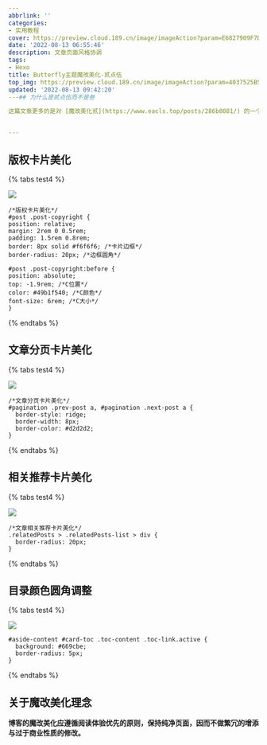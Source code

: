```yaml
---
abbrlink: ''
categories:
- 实用教程
cover: https://preview.cloud.189.cn/image/imageAction?param=E6827909F7D2C1714496455CF07B9C61818A0E8AD293B14F196D62222960E233BEDBD7834EFBA29A609FAC8E33472F42D0075044E4737F87314764386D29C29A7A1063BDFDDC0746B16BADC0DFDD51C6B0E9241DA117DCD44C41F776AAEF157A55673BAAC5D6859FD9394D46D5AF1772
date: '2022-08-13 06:55:46'
description: 文章页面风格协调
tags:
- Hexo
title: Butterfly主题魔改美化-贰点伍
top_img: https://preview.cloud.189.cn/image/imageAction?param=4037525B5116A9E3A21832EF9B312D9D162FE4822D76482C36C3F59A1B9C9109FC52161B154221F75349C436842C39BEF16E2169E6A1B618734DAF99333BF2B3E757E6C29DDEEED054353664B03579C0DA901557A5B360D45E7C20F70BA6FA9A721A94D780CD50549516F4D4D647B719
updated: '2022-08-13 09:42:20'
---## 为什么是贰点伍而不是叁

这篇文章更多的是对 [魔改美化贰](https://www.eacls.top/posts/286b8081/) 的一个补充，完善那些在贰中未提及但影响整体协调性的点。至于叁，将会是一次大改，暂不确定出品日期。


---
```


## 版权卡片美化

{% tabs test4 %}

<!-- tab 预览 -->

**![](https://preview.cloud.189.cn/image/imageAction?param=B7A74D3AA9F50ADAE2304E338439F734DB5C1331A769E36A7C64A5527CFDEF2DF06F00CBBA11032D26A778752F8588F767C775CF5A135970E50C023785616B0EF70FD8CC103544E4A4326212C63F4CE93E386DFB928F5DD262F49E31681AE2E2E98AE84454777B2EEE9616031BCBF624)**

<!-- endtab -->

<!-- tab 源码 -->

```
/*版权卡片美化*/
#post .post-copyright {
position: relative;
margin: 2rem 0 0.5rem;
padding: 1.5rem 0.8rem;
border: 8px solid #f6f6f6; /*卡片边框*/
border-radius: 20px; /*边框圆角*/

#post .post-copyright:before {
position: absolute;
top: -1.9rem; /*C位置*/
color: #49b1f540; /*C颜色*/
font-size: 6rem; /*C大小*/
}
```

<!-- endtab -->

{% endtabs %}

## 文章分页卡片美化

{% tabs test4 %}

<!-- tab 预览 -->

**![](https://preview.cloud.189.cn/image/imageAction?param=D78AB1A5F8FC66E257AFE6E64B129DA7E13DD8E09A45A9C85455AC40935BB65B966A6880729B1DB8A02DC49669616828478E2ADA87E6DA42F9CB5035356EBB4605FD08C9931113F93A0B982C01A7DC3E8A085AD9454B2A8507D9299663E81F7DCA4C0904723CC2ABFD9B3DB697872D81)**

<!-- endtab -->

<!-- tab 源码 -->

```
/*文章分页卡片美化*/
#pagination .prev-post a, #pagination .next-post a {
  border-style: ridge;
  border-width: 8px;
  border-color: #d2d2d2;
}
```

<!-- endtab -->

{% endtabs %}

## 相关推荐卡片美化

{% tabs test4 %}

<!-- tab 预览 -->

**![](https://preview.cloud.189.cn/image/imageAction?param=BD13D26372330F6914FEE143742FB4A3797D5968F9AA12FE3CA335E19B113C7C762D1BF057AC4523A1884A56A7A5A7B73E5419E43A21373C2138E0A96B342E9BC33723B5919D7895E8783E8BC575A14B66BBE63B4B130335359A22ABFFFF21761CD0C5473A5CD07C0904D58518E24F5E)**

<!-- endtab -->

<!-- tab 源码 -->

```
/*文章相关推荐卡片美化*/
.relatedPosts > .relatedPosts-list > div {
  border-radius: 20px;
}
```

<!-- endtab -->

{% endtabs %}

## 目录颜色圆角调整

{% tabs test4 %}

<!-- tab 预览 -->

**![](https://preview.cloud.189.cn/image/imageAction?param=D4845D7B6E4D387FB54F9DDEC6589D0662D3F6D273E796BCB76757BA19606A240B6A3A54088BE5023D5D4EF7F305DA8B117AB291B018C80DABFF2FAAC8425CDC5654CE40EFDD6C8EE502E99771F04E107523122BD664D2804E9DF481283D88D04E6224F08579124015A3F5E78277624E)**

<!-- endtab -->

<!-- tab 源码 -->

```
#aside-content #card-toc .toc-content .toc-link.active {
  background: #669cbe;
  border-radius: 5px;
}
```

<!-- endtab -->

{% endtabs %}

## 关于魔改美化理念

**博客的魔改美化应遵循阅读体验优先的原则，保持纯净页面，因而不做繁冗的增添与过于商业性质的修改。**

